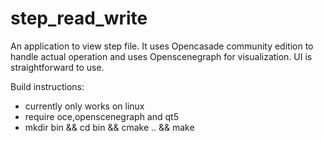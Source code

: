 # step_read_write

An application to view step file.
It uses Opencasade community edition to handle actual operation
and uses Openscenegraph for visualization.
UI is straightforward to use.

Build instructions:
- currently only works on linux
- require oce,openscenegraph and qt5
- mkdir bin && cd bin && cmake .. && make
